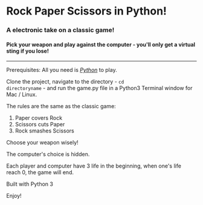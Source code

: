# Rock Paper Scissors in Python!
### A electronic take on a classic game!
#### Pick your weapon and play against the computer - you'll only get a virtual sting if you lose!
***

Prerequisites: All you need is [*Python*](https://www.python.org/download/releases/3.0) to play.

Clone the project, navigate to the directory - <code>cd directoryname</code> - and run the game.py file in a Python3 Terminal window for Mac / Linux. 

The rules are the same as the classic game:  
1. Paper covers Rock  
2. Scissors cuts Paper  
3. Rock smashes Scissors  

Choose your weapon wisely!

The computer's choice is hidden. 

Each player and computer have 3 life in the beginning, when one's life reach 0, the game will end.

Built with Python 3

Enjoy!